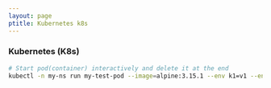 ```yaml
---
layout: page
ptitle: Kubernetes k8s
---
```


### Kubernetes (K8s)
```bash
# Start pod(container) interactively and delete it at the end 
kubectl -n my-ns run my-test-pod --image=alpine:3.15.1 --env k1=v1 --env k2=v2 --stdin --tty --rm=true -- /bin/sh
```